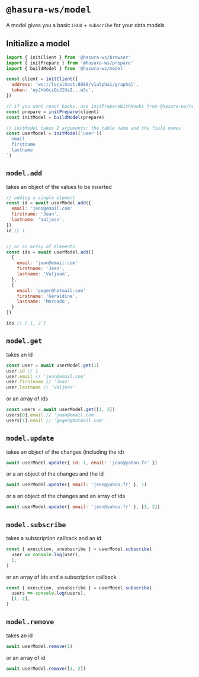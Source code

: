 # `@hasura-ws/model`

A model gives you a basic `CRUD` + `subscribe` for your data models

## Initialize a model

```js
import { initClient } from '@hasura-ws/browser'
import { initPrepare } from '@hasura-ws/prepare'
import { buildModel } from '@hasura-ws/model'

const client = initClient({
  address: 'ws://localhost:8080/v1alpha1/graphql',
  token: 'eyJhbGciOiJIUzI...w5c',
})

// if you want react hooks, use initPrepareWithHooks from @hasura-ws/hooks
const prepare = initPrepare(client)
const initModel = buildModel(prepare)

// initModel takes 2 arguments: the table name and the field names
const userModel = initModel('user')(`
  email
  firstname
  lastname
`)
```

## `model.add`

takes an object of the values to be inserted

```js
// adding a single element
const id = await userModel.add({
  email: 'jean@email.com'
  firstname: 'Jean',
  lastname: 'Valjean',
})
id // 1


// or an array of elements
const ids = await userModel.add([
  {
    email: 'jean@email.com'
    firstname: 'Jean',
    lastname: 'Valjean',
  },
  {
    email: 'geger@hotmail.com'
    firstname: 'Geraldine',
    lastname: 'Mercado',
  }
])

ids // [ 1, 2 ]
```

## `model.get`

takes an id

```js
const user = await userModel.get(1)
user.id // 1
user.email // 'jean@email.com'
user.firstname // 'Jean'
user.lastname // 'Valjean'
```

or an array of ids

```js
const users = await userModel.get([1, 2])
users[0].email // 'jean@email.com'
users[1].email // 'geger@hotmail.com'
```


## `model.update`

takes an object of the changes (including the id)

```js
await userModel.update({ id: 1, email: 'jean@yahoo.fr' })
```

or a an object of the changes and the id

```js
await userModel.update({ email: 'jean@yahoo.fr' }, 1)
```

or a an object of the changes and an array of ids

```js
await userModel.update({ email: 'jean@yahoo.fr' }, [1, 2])
```

## `model.subscribe`

takes a subscription callback and an id

```js
const { execution, unsubscribe } = userModel.subscribe(
  user => console.log(user),
  1,
)
```


or an array of ids and a subscription callback

```js
const { execution, unsubscribe } = userModel.subscribe(
  users => console.log(users),
  [1, 2],
)
```

## `model.remove`

takes an id

```js
await userModel.remove(1)
```

or an array of id

```js
await userModel.remove([1, 2])
```
